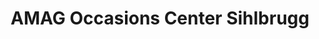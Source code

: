 ---
title: "AMAG Occasions Center Sihlbrugg"
url: /sihlbrugg/amag-occasions-center-sihlbrugg/
shop: Autohaus
---